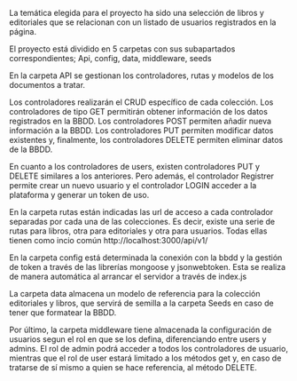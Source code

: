 La temática elegida para el proyecto ha sido una selección de libros y editoriales que se relacionan con un listado de usuarios registrados en la página.

El proyecto está dividido en 5 carpetas con sus subapartados correspondientes; Api, config, data, middleware, seeds

En la carpeta API se gestionan los controladores, rutas y modelos de los documentos a tratar.

Los controladores realizarán el CRUD específico de cada colección. Los controladores de tipo GET permitirán obtener información de los datos registrados en la BBDD. Los controladores POST permiten añadir nueva información a la BBDD. Los controladores PUT permiten modificar datos existentes y, finalmente, los controladores DELETE permiten eliminar datos de la BBDD.

En cuanto a los controladores de users, existen controladores PUT y DELETE similares a los anteriores. Pero además, el controlador Registrer permite crear un nuevo usuario y el controlador LOGIN acceder a la plataforma y generar un token de uso.

En la carpeta rutas están indicadas las url de acceso a cada controlador separadas por cada una de las colecciones. Es decir, existe una serie de rutas para libros, otra para editoriales y otra para usuarios. Todas ellas tienen como incio común http://localhost:3000/api/v1/

En la carpeta config está determinada la conexión con la bbdd y la gestión de token a través de las librerías mongoose y jsonwebtoken. Esta se realiza de manera automática al arrancar el servidor a través de index.js

La carpeta data almacena un modelo de referencia para la colección editoriales y libros, que servirá de semilla a la carpeta Seeds en caso de tener que formatear la BBDD.

Por último, la carpeta middleware tiene almacenada la configuración de usuarios segun el rol en que se los defina, diferenciando entre users y admins. El rol de admin podrá acceder a todos los controladores de usuario, mientras que el rol de user estará limitado a los métodos get y, en caso de tratarse de sí mismo a quien se hace referencia, al método DELETE.
